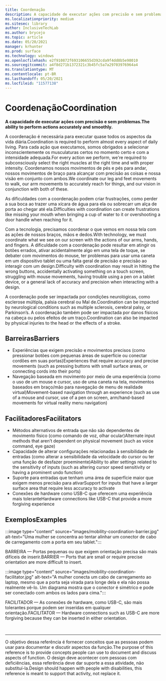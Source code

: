 ```yaml
---
title: Coordenação
description: A capacidade de executar ações com precisão e sem problemas
ms.localizationpriority: medium
ms.sitesec: library
author: InclusiveTechLab
ms.author: brycejo
ms.topic: article
ms.date: 05/20/2021
manager: krhunter
ms.prod: surface
ms.technology: windows
ms.openlocfilehash: e2f910872f693106655d392cda9f4dd8b5e98010
ms.sourcegitcommit: a4f8d271b1372321c3b45fc5a7a29703976964a4
ms.translationtype: MT
ms.contentlocale: pt-BR
ms.lasthandoff: 05/20/2021
ms.locfileid: "11577138"
---
```

# <a name="coordination"></a><span data-ttu-id="f0979-103">Coordenação</span><span class="sxs-lookup"><span data-stu-id="f0979-103">Coordination</span></span>

**<span data-ttu-id="f0979-104">A capacidade de executar ações com precisão e sem problemas.</span><span class="sxs-lookup"><span data-stu-id="f0979-104">The ability to perform actions accurately and smoothly.</span></span>**

<span data-ttu-id="f0979-105">A coordenação é necessária para executar quase todos os aspectos da vida diária.</span><span class="sxs-lookup"><span data-stu-id="f0979-105">Coordination is required to perform almost every aspect of daily living.</span></span> <span data-ttu-id="f0979-106">Para cada ação que executamos, somos obrigados a selecionar inconscientemente os musculaturas certos no momento certo e com a intensidade adequada.</span><span class="sxs-lookup"><span data-stu-id="f0979-106">For every action we perform, we're required to subconsciously select the right muscles at the right time and with proper intensity.</span></span> <span data-ttu-id="f0979-107">Coordenamos nossos movimentos de pés e pés para andar, nossos movimentos de braço para alcançar com precisão as coisas e nossa visão em conjunto com ambos.</span><span class="sxs-lookup"><span data-stu-id="f0979-107">We coordinate our leg and feet movements to walk, our arm movements to accurately reach for things, and our vision in conjunction with both of these.</span></span>

<span data-ttu-id="f0979-108">As dificuldades com a coordenação podem criar frustrações, como perder a sua boca ao trazer uma xícara de água para ela ou sobrecarr um alça de porta ao chegar até ela.</span><span class="sxs-lookup"><span data-stu-id="f0979-108">Difficulties with coordination can create frustrations like missing your mouth when bringing a cup of water to it or overshooting a door handle when reaching for it.</span></span>

<span data-ttu-id="f0979-109">Com a tecnologia, precisamos coordenar o que vemos em nossa tela com as ações de nossos braços, mãos e dedos.</span><span class="sxs-lookup"><span data-stu-id="f0979-109">With technology, we must coordinate what we see on our screen with the actions of our arms, hands, and fingers.</span></span> <span data-ttu-id="f0979-110">A dificuldade com a coordenação pode resultar em atingir os botões errados, ativar acidentalmente algo em uma tela de toque, se debater com movimentos do mouse, ter problemas para usar uma caneta em um dispositivo tablet ou uma falta geral de precisão e precisão ao interagir com um design.</span><span class="sxs-lookup"><span data-stu-id="f0979-110">Difficulty with coordination may result in hitting the wrong buttons, accidentally activating something on a touch screen, struggling with mouse movements, having trouble using a pen on a tablet device, or a general lack of accuracy and precision when interacting with a design.</span></span>

<span data-ttu-id="f0979-111">A coordenação pode ser impactada por condições neurológicas, como esclerose múltipla, palsia cerebral ou Mal de.</span><span class="sxs-lookup"><span data-stu-id="f0979-111">Coordination can be impacted by neurological conditions such as multiple sclerosis, cerebral palsy, or Parkinson’s.</span></span> <span data-ttu-id="f0979-112">A coordenação também pode ser impactada por danos físicos na cabeça ou pelos efeitos de um traço.</span><span class="sxs-lookup"><span data-stu-id="f0979-112">Coordination can also be impacted by physical injuries to the head or the effects of a stroke.</span></span>

## <a name="barriers"></a><span data-ttu-id="f0979-113">Barreiras</span><span class="sxs-lookup"><span data-stu-id="f0979-113">Barriers</span></span>

* <span data-ttu-id="f0979-114">Experiências que exigem precisão e movimentos precisos (como pressionar botões com pequenas áreas de superfície ou conectar cordões em suas portas)</span><span class="sxs-lookup"><span data-stu-id="f0979-114">Experiences that require accuracy and precise movements (such as pressing buttons with small surface areas, or connecting cords into their ports)</span></span>
* <span data-ttu-id="f0979-115">Navegação baseada em movimento por meio de uma experiência (como o uso de um mouse e cursor, uso de uma caneta na tela, movimentos baseados em braço/mão para navegação de menu de realidade virtual)</span><span class="sxs-lookup"><span data-stu-id="f0979-115">Movement-based navigation through an experience (such as use of a mouse and cursor, use of a pen on screen, arm/hand-based movements for virtual reality menu navigation)</span></span>

## <a name="facilitators"></a><span data-ttu-id="f0979-116">Facilitadores</span><span class="sxs-lookup"><span data-stu-id="f0979-116">Facilitators</span></span>
* <span data-ttu-id="f0979-117">Métodos alternativos de entrada que não são dependentes de movimento físico (como comando de voz, olhar ocular)</span><span class="sxs-lookup"><span data-stu-id="f0979-117">Alternate input methods that aren’t dependent on physical movement (such as voice command, eye gaze)</span></span>
* <span data-ttu-id="f0979-118">Capacidade de alterar configurações relacionadas à sensibilidade de entradas (como alterar a sensibilidade da velocidade do cursor ou ter uma função de desfazer proeminente)</span><span class="sxs-lookup"><span data-stu-id="f0979-118">Ability to alter settings related to the sensitivity of inputs (such as altering cursor speed sensitivity or having a prominent undo function)</span></span>
* <span data-ttu-id="f0979-119">Suporte para entradas que tenham uma área de superfície maior que exigem menos precisão para ativar</span><span class="sxs-lookup"><span data-stu-id="f0979-119">Support for inputs that have a larger surface area that require less accuracy to activate</span></span>
* <span data-ttu-id="f0979-120">Conexões de hardware como USB-C que oferecem uma experiência mais tolerante</span><span class="sxs-lookup"><span data-stu-id="f0979-120">Hardware connections like USB-C that provide a more forgiving experience</span></span>


## <a name="examples"></a><span data-ttu-id="f0979-121">Exemplos</span><span class="sxs-lookup"><span data-stu-id="f0979-121">Examples</span></span>

:::image type="content" source="images/mobility-coordination-barrier.jpg" alt-text="Uma mulher se concentra ao tentar alinhar um conector de cabo de carregamento com a porta em seu tablet.":::

<span data-ttu-id="f0979-123">BARREIRA — Portas pequenas ou que exigem orientação precisa são mais difíceis de inserir.</span><span class="sxs-lookup"><span data-stu-id="f0979-123">BARRIER — Ports that are small or require precise orientation are more difficult to insert.</span></span>

:::image type="content" source="images/mobility-coordination-facilitator.jpg" alt-text="A mulher conecta um cabo de carregamento ao laptop, mesmo que a porta seja virada para longe dela e ela não possa realmente vê-lo. Um diagrama mostra que o conector é simétrico e pode ser conectado com ambos os lados para cima.":::

<span data-ttu-id="f0979-126">FACILITADOR — As conexões de hardware, como USB-C, são mais tolerantes porque podem ser inseridas em qualquer orientação.</span><span class="sxs-lookup"><span data-stu-id="f0979-126">FACILITATOR — Hardware connections such as USB-C are more forgiving because they can be inserted in either orientation.</span></span>

&nbsp;

[comment]: # (Instrução Footer)
___
<span data-ttu-id="f0979-128">O objetivo dessa referência é fornecer conceitos que as pessoas podem usar para documentar e discutir aspectos da função.</span><span class="sxs-lookup"><span data-stu-id="f0979-128">The purpose of this reference is to provide concepts people can use to document and discuss aspects of function.</span></span> <span data-ttu-id="f0979-129">O design deve acontecer com pessoas com deficiências, essa referência deve dar suporte a essa atividade, não substituí-la.</span><span class="sxs-lookup"><span data-stu-id="f0979-129">Design should happen with people with disabilities, this reference is meant to support that activity, not replace it.</span></span> 
